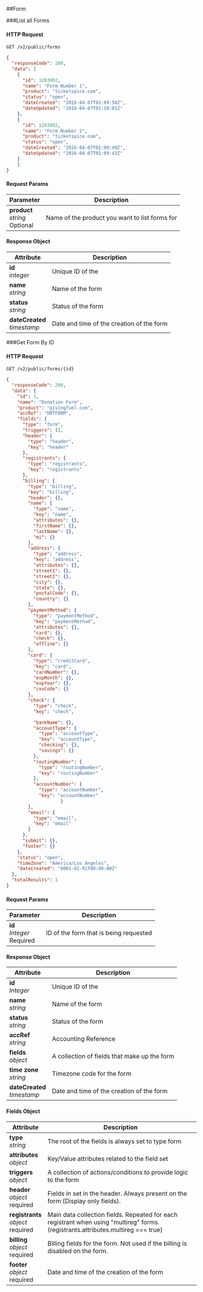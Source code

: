 ##Form

###List all Forms

#### HTTP Request
`GET /v2/public/forms`

```json
{
  "responseCode": 200,
  "data": [
    {
      "id": 1203002,
      "name": "Form Number 1",
      "product": "ticketspice.com",
      "status": "open",
      "dateCreated": "2016-04-07T01:09:58Z",
      "dateUpdated": "2016-04-07T01:10:01Z"
    },
    {
      "id": 1203002,
      "name": "Form Number 2",
      "product": "ticketspice.com",
      "status": "open",
      "dateCreated": "2016-04-07T01:09:40Z",
      "dateUpdated": "2016-04-07T01:09:43Z"
    }
	]
}
```



####  Request Params
Parameter			|	Description
--------------|----------------------------------------------------------------------
**product**<br>*string*<br>Optional 				| Name of the product you want to list forms for


####  Response Object
Attribute			|	Description
--------------|----------------------------------------------------------------------
**id**<br>*integer* 				| Unique ID of the
**name**<br>*string*					| Name of the form
**status**<br>*string*					| Status of the form
**dateCreated**<br>*timestamp* | Date and time of the creation of the form


###Get Form By ID

#### HTTP Request
`GET /v2/public/forms/{id}`

```json
{
  "responseCode": 200,
  "data": {
    "id": 1,
    "name": "Donation Form",
    "product": "givingfuel.com",
    "accRef": "DNTFORM",
    "fields": {
      "type": "form",
      "triggers": [],
      "header": {
        "type": "header",
        "key": "header"
      },
      "registrants": {
        "type": "registrants",
        "key": "registrants"
      },
      "billing": {
        "type": "billing",
        "key": "billing",
        "header": {},
        "name": {
          "type": "name",
          "key": "name",
          "attributes": {},
          "firstName": {},
          "lastName": {},
          "mi": {}
        },
        "address": {
          "type": "address",
          "key": "address",
          "attributes": {},
          "street1": {},
          "street2": {},
          "city": {},
          "state": {},
          "postalCode": {},
          "country": {}
        },
        "paymentMethod": {
          "type": "paymentMethod",
          "key": "paymentMethod",
          "attributes": {},
          "card": {},
          "check": {},
          "offline": {}
        },
        "card": {
          "type": "creditCard",
          "key": "card",
          "cardNumber": {},
          "expMonth": {},
          "expYear": {},
          "cvvCode": {}
        },
        "check": {
          "type": "check",
          "key": "check",

          "bankName": {},
          "accountType": {
            "type": "accountType",
            "key": "accountType",
            "checking": {},
            "savings": {}
          },
          "routingNumber": {
            "type": "routingNumber",
            "key": "routingNumber"
          },
          "accountNumber": {
            "type": "accountNumber",
            "key": "accountNumber"
					}
        },
        "email": {
          "type": "email",
          "key": "email"
        }
      },
      "submit": {},
      "footer": {}
    },
    "status": "open",
    "timeZone": "America/Los_Angeles",
    "dateCreated": "0001-01-01T00:00:00Z"
  },
  "totalResults": 1
}
```


####  Request Params
Parameter			|	Description
--------------|----------------------------------------------------------------------
**id**<br>*Integer*<br>Required 				| ID of the form that is being requested


####  Response Object
Attribute												|	Description
--------------------------------|----------------------------------------------------
**id**<br>*Integer* 						| Unique ID of the
**name**<br>*string*						| Name of the form
**status**<br>*string*					| Status of the form
**accRef**<br>*string*					| Accounting Reference
**fields**<br>*object*					| A collection of fields that make up the form
**time zone**<br>*string*					| Timezone code for the form
**dateCreated**<br>*timestamp* | Date and time of the creation of the form

#### Fields Object
Attribute												|	Description
--------------------------------|----------------------------------------------------
**type**<br>*string* 						| The root of the fields is always set to type form
**attributes**<br>*object*						| Key/Value attributes related to the field set
**triggers**<br>*object*					| A collection of actions/conditions to provide logic to the form
**header**<br>*object*<br>required					| Fields in set in the header. Always present on the form (Display only fields).
**registrants**<br>*object*<br>required					| Main data collection fields. Repeated for each registrant when using "multireg" forms. (registrants.attributes.multireg === true)
**billing**<br>*object*<br>required					| Billing fields for the form. Not used if the billing is disabled on the form.
**footer**<br>*object*<br>required | Date and time of the creation of the form
